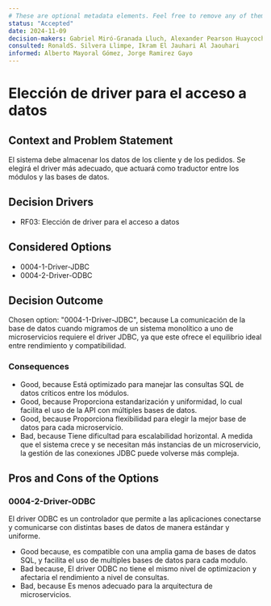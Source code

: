 ```yaml
---
# These are optional metadata elements. Feel free to remove any of them.
status: "Accepted"
date: 2024-11-09
decision-makers: Gabriel Miró-Granada Lluch, Alexander Pearson Huaycochea
consulted: RonaldS. Silvera Llimpe, Ikram El Jauhari Al Jaouhari
informed: Alberto Mayoral Gómez, Jorge Ramirez Gayo
---
```


# Elección de driver para el acceso a datos


## Context and Problem Statement
El sistema debe almacenar los datos de los cliente y de los pedidos. Se elegirá el driver más adecuado, que actuará como traductor entre los módulos y las bases de datos.

<!-- This is an optional element. Feel free to remove. -->
## Decision Drivers

* RF03: Elección de driver para el acceso a datos

## Considered Options

* 0004-1-Driver-JDBC
* 0004-2-Driver-ODBC

## Decision Outcome

Chosen option: "0004-1-Driver-JDBC", because La comunicación de la base de datos cuando migramos de un sistema monolítico a uno de microservicios requiere el driver JDBC, ya que este ofrece el equilibrio ideal entre rendimiento y compatibilidad.

### Consequences

* Good, because Está optimizado para manejar las consultas SQL de datos críticos entre los módulos.
* Good, because Proporciona estandarización y uniformidad, lo cual facilita el uso de la API con múltiples bases de datos.
* Good, because Proporciona flexibilidad para elegir la mejor base de datos para cada microservicio.
* Bad, because Tiene dificultad para escalabilidad horizontal. A medida que el sistema crece y se necesitan más instancias de un microservicio, la gestión de las conexiones JDBC puede volverse más compleja.


<!-- This is an optional element. Feel free to remove. -->

<!-- This is an optional element. Feel free to remove. -->
## Pros and Cons of the Options

### 0004-2-Driver-ODBC

<!-- This is an optional element. Feel free to remove. -->
El driver ODBC es un controlador que permite a las aplicaciones conectarse y comunicarse con distintas bases de datos de manera estándar y uniforme.

* Good because, es compatible con una amplia gama de bases de datos SQL, y facilita el uso de multiples bases de datos para cada modulo.
* Bad because, El driver ODBC no tiene el mismo nivel de optimizacion y afectaria el rendimiento a nivel de consultas. 
* Bad, because Es menos adecuado para la arquitectura de microservicios.
<!-- This is an optional element. Feel free to remove. -->